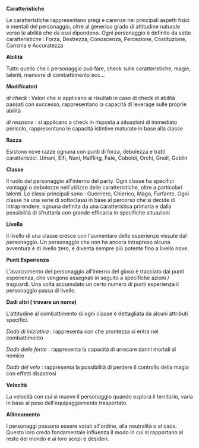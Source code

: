 
**Caratteristiche**

Le caratteristiche rappresentano pregi e carenze nei principali aspetti fisici e mentali del personaggio, oltre al generico grado di attitudine naturale verso le abilità che da essi dipendono. Ogni personaggio è definito da sette caratteristiche : Forza, Destrezza, Conoscenza, Percezione, Costituzione, Carisma e Accuratezza

**Abilità**

Tutto quello che il personaggio può fare, check sulle caratteristiche, magie, talenti, manovre di combattimento ecc... 

**Modificatori**

*di check* : Valori che si applicano ai risultati in caso di check di abilità passati con successo, rappresentano la capacità di leverage sulle proprie abilità

*di reazione* : si applicano a check in risposta a situazioni di immediato pericolo, rappresentano le capacità istintive maturate in base alla classe

**Razza**

Esistono nove razze ognuna con punti di forza, debolezza e tratti caratteristici.
Umani, Elfi, Nani, Halfling, Fate, Coboldi, Orchi, Gnoll, Goblin

**Classe**

Il ruolo del personaggio all'interno del party. Ogni classe ha specifici vantaggi o debolezze nell'utilizzo delle caratteristiche, oltre a particolari talenti. Le classi principali sono : Guerriero, Chierico, Mago, Furfante. Ogni classe ha una serie di sottoclassi in base al percorso che si decide di intraprendere, ognuna definita da una caratteristica primaria e dalla possibilità di sfruttarla con grande efficacia in specifiche situazioni

**Livello**

Il livello di una classe cresce con l'aumentare delle esperienze vissute dal personaggio. Un personaggio che non ha ancora intrapreso alcuna avventura è di livello zero, e diventa sempre più potente fino a livello nove.


**Punti Esperienza**

L'avanzamento del personaggio all'interno del gioco è tracciato dai punti esperienza, che vengono assegnati in seguito a specifiche azioni / traguardi. Una volta accumulato un certo numero di punti esperienza il personaggio passa di livello.

**Dadi altri ( trovare un nome)**

L'attitudine al combattimento di ogni classe è dettagliata da alcuni attributi specifici.

*Dado di iniziativa* : rappresenta con che prontezza si entra nel combattimento

*Dado delle ferite* : rappresenta la capacità di arrecare danni mortali al nemico

*Dado del velo* : rappresenta la possibilità di perdere il controllo della magia con effetti disastrosi

**Velocità**

La velocità con cui si muove il personaggio quando esplora il territorio, varia in base al peso dell'equipaggiamento trasportato.

**Allineamento**

I personaggi possono essere votati all'ordine, alla neutralità o al caos. Questo loro credo fondamentale influenza il modo in cui si rapportano al resto del mondo e ai loro scopi e desideri. 